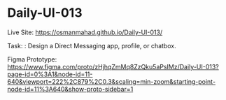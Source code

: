 # Daily-UI-013

Live Site: https://osmanmahad.github.io/Daily-UI-013/

Task: : Design a Direct Messaging app, profile, or chatbox. 

Figma Prototype: https://www.figma.com/proto/zHjhqZmMq8ZzQku5aPsIMz/Daily-UI-013?page-id=0%3A1&node-id=11-640&viewport=222%2C879%2C0.3&scaling=min-zoom&starting-point-node-id=11%3A640&show-proto-sidebar=1
